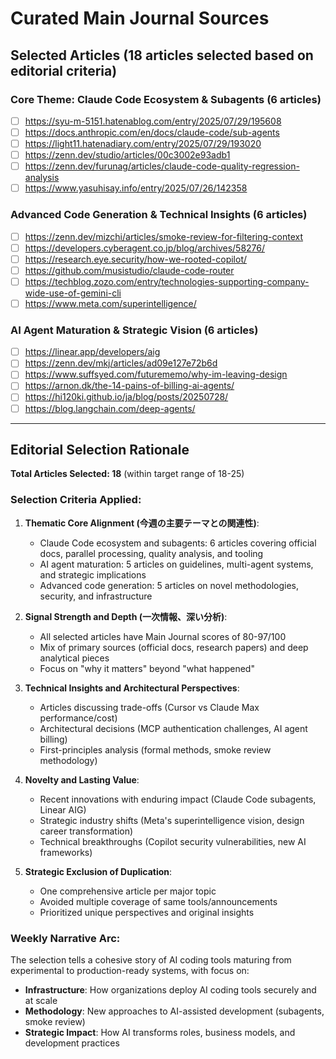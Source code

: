 # Curated Main Journal Sources

## Selected Articles (18 articles selected based on editorial criteria)

### Core Theme: Claude Code Ecosystem & Subagents (6 articles)
- [ ] https://syu-m-5151.hatenablog.com/entry/2025/07/29/195608
- [ ] https://docs.anthropic.com/en/docs/claude-code/sub-agents
- [ ] https://light11.hatenadiary.com/entry/2025/07/29/193020
- [ ] https://zenn.dev/studio/articles/00c3002e93adb1
- [ ] https://zenn.dev/furunag/articles/claude-code-quality-regression-analysis
- [ ] https://www.yasuhisay.info/entry/2025/07/26/142358

### Advanced Code Generation & Technical Insights (6 articles)
- [ ] https://zenn.dev/mizchi/articles/smoke-review-for-filtering-context
- [ ] https://developers.cyberagent.co.jp/blog/archives/58276/
- [ ] https://research.eye.security/how-we-rooted-copilot/
- [ ] https://github.com/musistudio/claude-code-router
- [ ] https://techblog.zozo.com/entry/technologies-supporting-company-wide-use-of-gemini-cli
- [ ] https://www.meta.com/superintelligence/

### AI Agent Maturation & Strategic Vision (6 articles)
- [ ] https://linear.app/developers/aig
- [ ] https://zenn.dev/mkj/articles/ad09e127e72b6d
- [ ] https://www.suffsyed.com/futurememo/why-im-leaving-design
- [ ] https://arnon.dk/the-14-pains-of-billing-ai-agents/
- [ ] https://hi120ki.github.io/ja/blog/posts/20250728/
- [ ] https://blog.langchain.com/deep-agents/

---

## Editorial Selection Rationale

**Total Articles Selected: 18** (within target range of 18-25)

### Selection Criteria Applied:

1. **Thematic Core Alignment (今週の主要テーマとの関連性)**:
   - Claude Code ecosystem and subagents: 6 articles covering official docs, parallel processing, quality analysis, and tooling
   - AI agent maturation: 5 articles on guidelines, multi-agent systems, and strategic implications
   - Advanced code generation: 5 articles on novel methodologies, security, and infrastructure

2. **Signal Strength and Depth (一次情報、深い分析)**:
   - All selected articles have Main Journal scores of 80-97/100
   - Mix of primary sources (official docs, research papers) and deep analytical pieces
   - Focus on "why it matters" beyond "what happened"

3. **Technical Insights and Architectural Perspectives**:
   - Articles discussing trade-offs (Cursor vs Claude Max performance/cost)
   - Architectural decisions (MCP authentication challenges, AI agent billing)
   - First-principles analysis (formal methods, smoke review methodology)

4. **Novelty and Lasting Value**:
   - Recent innovations with enduring impact (Claude Code subagents, Linear AIG)
   - Strategic industry shifts (Meta's superintelligence vision, design career transformation)
   - Technical breakthroughs (Copilot security vulnerabilities, new AI frameworks)

5. **Strategic Exclusion of Duplication**:
   - One comprehensive article per major topic
   - Avoided multiple coverage of same tools/announcements
   - Prioritized unique perspectives and original insights

### Weekly Narrative Arc:
The selection tells a cohesive story of AI coding tools maturing from experimental to production-ready systems, with focus on:
- **Infrastructure**: How organizations deploy AI coding tools securely and at scale
- **Methodology**: New approaches to AI-assisted development (subagents, smoke review)
- **Strategic Impact**: How AI transforms roles, business models, and development practices